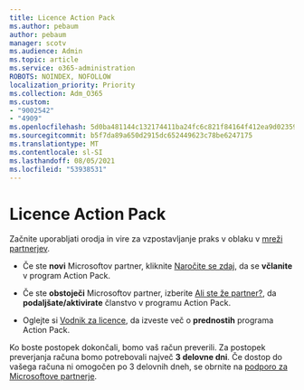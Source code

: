 ```yaml
---
title: Licence Action Pack
ms.author: pebaum
author: pebaum
manager: scotv
ms.audience: Admin
ms.topic: article
ms.service: o365-administration
ROBOTS: NOINDEX, NOFOLLOW
localization_priority: Priority
ms.collection: Adm_O365
ms.custom:
- "9002542"
- "4909"
ms.openlocfilehash: 5d0ba481144c132174411ba24fc6c821f84164f412ea9d02359e520e33187862
ms.sourcegitcommit: b5f7da89a650d2915dc652449623c78be6247175
ms.translationtype: MT
ms.contentlocale: sl-SI
ms.lasthandoff: 08/05/2021
ms.locfileid: "53938531"
---
```

# <a name="action-pack-licenses"></a>Licence Action Pack

Začnite uporabljati orodja in vire za vzpostavljanje praks v oblaku v [mreži partnerjev](https://aka.ms/MPNActionPack).

- Če ste **novi** Microsoftov partner, kliknite [Naročite se zdaj](https://aka.ms/MPNActionPackNew), da se **včlanite** v program Action Pack.

- Če ste **obstoječi** Microsoftov partner, izberite [Ali ste že partner?](https://aka.ms/MPNActionPackExisting), da **podaljšate/aktivirate** članstvo v programu Action Pack. 

- Oglejte si [Vodnik za licence](https://aka.ms/MPNActionPackGuide), da izveste več o **prednostih** programa Action Pack. 

Ko boste postopek dokončali, bomo vaš račun preverili. Za postopek preverjanja računa bomo potrebovali največ **3 delovne dni**. Če dostop do vašega računa ni omogočen po 3 delovnih dneh, se obrnite na [podporo za Microsoftove partnerje](https://aka.ms/MPNActionPackSupport). 
